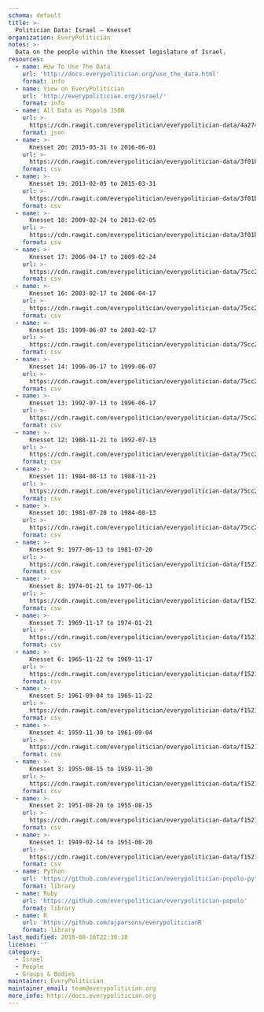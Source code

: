 ```yaml
---
schema: default
title: >-
  Politician Data: Israel — Knesset
organization: EveryPolitician
notes: >-
  Data on the people within the Knesset legislature of Israel.
resources:
  - name: How To Use The Data
    url: 'http://docs.everypolitician.org/use_the_data.html'
    format: info
  - name: View on EveryPolitician
    url: 'http://everypolitician.org/israel/'
    format: info
  - name: All Data as Popolo JSON
    url: >-
      https://cdn.rawgit.com/everypolitician/everypolitician-data/4a274941b9ba23e9cb3fb453d22bd8348cb89573/data/Israel/Knesset/ep-popolo-v1.0.json
    format: json
  - name: >-
      Knesset 20: 2015-03-31 to 2016-06-01
    url: >-
      https://cdn.rawgit.com/everypolitician/everypolitician-data/3f01b67bc5ea3da4793f032a6f435965e7b43eac/data/Israel/Knesset/term-20.csv
    format: csv
  - name: >-
      Knesset 19: 2013-02-05 to 2015-03-31
    url: >-
      https://cdn.rawgit.com/everypolitician/everypolitician-data/3f01b67bc5ea3da4793f032a6f435965e7b43eac/data/Israel/Knesset/term-19.csv
    format: csv
  - name: >-
      Knesset 18: 2009-02-24 to 2013-02-05
    url: >-
      https://cdn.rawgit.com/everypolitician/everypolitician-data/3f01b67bc5ea3da4793f032a6f435965e7b43eac/data/Israel/Knesset/term-18.csv
    format: csv
  - name: >-
      Knesset 17: 2006-04-17 to 2009-02-24
    url: >-
      https://cdn.rawgit.com/everypolitician/everypolitician-data/75cc2ea663f45ed4dd3bd2526a26212419166c36/data/Israel/Knesset/term-17.csv
    format: csv
  - name: >-
      Knesset 16: 2003-02-17 to 2006-04-17
    url: >-
      https://cdn.rawgit.com/everypolitician/everypolitician-data/75cc2ea663f45ed4dd3bd2526a26212419166c36/data/Israel/Knesset/term-16.csv
    format: csv
  - name: >-
      Knesset 15: 1999-06-07 to 2003-02-17
    url: >-
      https://cdn.rawgit.com/everypolitician/everypolitician-data/75cc2ea663f45ed4dd3bd2526a26212419166c36/data/Israel/Knesset/term-15.csv
    format: csv
  - name: >-
      Knesset 14: 1996-06-17 to 1999-06-07
    url: >-
      https://cdn.rawgit.com/everypolitician/everypolitician-data/75cc2ea663f45ed4dd3bd2526a26212419166c36/data/Israel/Knesset/term-14.csv
    format: csv
  - name: >-
      Knesset 13: 1992-07-13 to 1996-06-17
    url: >-
      https://cdn.rawgit.com/everypolitician/everypolitician-data/75cc2ea663f45ed4dd3bd2526a26212419166c36/data/Israel/Knesset/term-13.csv
    format: csv
  - name: >-
      Knesset 12: 1988-11-21 to 1992-07-13
    url: >-
      https://cdn.rawgit.com/everypolitician/everypolitician-data/75cc2ea663f45ed4dd3bd2526a26212419166c36/data/Israel/Knesset/term-12.csv
    format: csv
  - name: >-
      Knesset 11: 1984-08-13 to 1988-11-21
    url: >-
      https://cdn.rawgit.com/everypolitician/everypolitician-data/75cc2ea663f45ed4dd3bd2526a26212419166c36/data/Israel/Knesset/term-11.csv
    format: csv
  - name: >-
      Knesset 10: 1981-07-20 to 1984-08-13
    url: >-
      https://cdn.rawgit.com/everypolitician/everypolitician-data/75cc2ea663f45ed4dd3bd2526a26212419166c36/data/Israel/Knesset/term-10.csv
    format: csv
  - name: >-
      Knesset 9: 1977-06-13 to 1981-07-20
    url: >-
      https://cdn.rawgit.com/everypolitician/everypolitician-data/f1521d24009507e81b04948930a759838418b468/data/Israel/Knesset/term-9.csv
    format: csv
  - name: >-
      Knesset 8: 1974-01-21 to 1977-06-13
    url: >-
      https://cdn.rawgit.com/everypolitician/everypolitician-data/f1521d24009507e81b04948930a759838418b468/data/Israel/Knesset/term-8.csv
    format: csv
  - name: >-
      Knesset 7: 1969-11-17 to 1974-01-21
    url: >-
      https://cdn.rawgit.com/everypolitician/everypolitician-data/f1521d24009507e81b04948930a759838418b468/data/Israel/Knesset/term-7.csv
    format: csv
  - name: >-
      Knesset 6: 1965-11-22 to 1969-11-17
    url: >-
      https://cdn.rawgit.com/everypolitician/everypolitician-data/f1521d24009507e81b04948930a759838418b468/data/Israel/Knesset/term-6.csv
    format: csv
  - name: >-
      Knesset 5: 1961-09-04 to 1965-11-22
    url: >-
      https://cdn.rawgit.com/everypolitician/everypolitician-data/f1521d24009507e81b04948930a759838418b468/data/Israel/Knesset/term-5.csv
    format: csv
  - name: >-
      Knesset 4: 1959-11-30 to 1961-09-04
    url: >-
      https://cdn.rawgit.com/everypolitician/everypolitician-data/f1521d24009507e81b04948930a759838418b468/data/Israel/Knesset/term-4.csv
    format: csv
  - name: >-
      Knesset 3: 1955-08-15 to 1959-11-30
    url: >-
      https://cdn.rawgit.com/everypolitician/everypolitician-data/f1521d24009507e81b04948930a759838418b468/data/Israel/Knesset/term-3.csv
    format: csv
  - name: >-
      Knesset 2: 1951-08-20 to 1955-08-15
    url: >-
      https://cdn.rawgit.com/everypolitician/everypolitician-data/f1521d24009507e81b04948930a759838418b468/data/Israel/Knesset/term-2.csv
    format: csv
  - name: >-
      Knesset 1: 1949-02-14 to 1951-08-20
    url: >-
      https://cdn.rawgit.com/everypolitician/everypolitician-data/f1521d24009507e81b04948930a759838418b468/data/Israel/Knesset/term-1.csv
    format: csv
  - name: Python
    url: 'https://github.com/everypolitician/everypolitician-popolo-python'
    format: library
  - name: Ruby
    url: 'https://github.com/everypolitician/everypolitician-popolo'
    format: library
  - name: R
    url: 'https://github.com/ajparsons/everypoliticianR'
    format: library
last_modified: 2018-08-16T22:30:38
license: ''
category:
  - Israel
  - People
  - Groups & Bodies
maintainer: EveryPolitician
maintainer_email: team@everypolitician.org
more_info: http://docs.everypolitician.org
---
```


